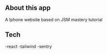 ## About this app
A Iphone website based on JSM mastery tutorial 

## Tech
-react
-tailwind
-sentry
